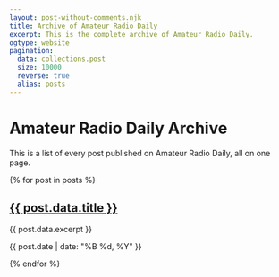 ```yaml
---
layout: post-without-comments.njk
title: Archive of Amateur Radio Daily
excerpt: This is the complete archive of Amateur Radio Daily.
ogtype: website
pagination:
  data: collections.post
  size: 10000
  reverse: true
  alias: posts
---
```

# Amateur Radio Daily Archive

This is a list of every post published on Amateur Radio Daily, all on one page.

{% for post in posts %}
  <div>
    <h2>
      <a href="{{ post.url | url }}">{{ post.data.title }}</a>
    </h2>
    <p>{{ post.data.excerpt }}</p>
    <p class="date">{{ post.date | date: "%B %d, %Y" }}</p>
  </div>
{% endfor %}
